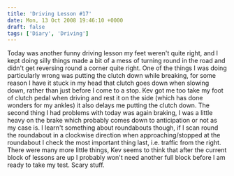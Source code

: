 ```yaml
---
title: 'Driving Lesson #17'
date: Mon, 13 Oct 2008 19:46:10 +0000
draft: false
tags: ['Diary', 'Driving']
---
```


Today was another funny driving lesson my feet weren't quite right, and I kept doing silly things made a bit of a mess of turning round in the road and didn't get reversing round a corner quite right. One of the things I was doing particularly wrong was putting the clutch down while breaking, for some reason I have it stuck in my head that clutch goes down when slowing down, rather than just before I come to a stop. Kev got me too take my foot of clutch pedal when driving and rest it on the side (which has done wonders for my ankles) it also delays me putting the clutch down. The second thing I had problems with today was again braking, I was a little heavy on the brake which probably comes down to anticipation or not as my case is. I learn't something about roundabouts though, if I scan round the roundabout in a clockwise direction when approaching/stopped at the roundabout I check the most important thing last, i.e. traffic from the right. There were many more little things, Kev seems to think that after the current block of lessons are up I probably won't need another full block before I am ready to take my test. Scary stuff.